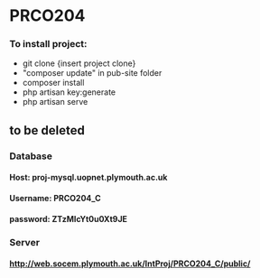 # PRCO204
### To install project:
- git clone {insert project clone}
- "composer update" in pub-site folder
- composer install
- php artisan key:generate
- php artisan serve
## to be deleted
### Database
#### Host: proj-mysql.uopnet.plymouth.ac.uk
#### Username: PRCO204_C
#### password: ZTzMIcYt0u0Xt9JE
### Server
#### http://web.socem.plymouth.ac.uk/IntProj/PRCO204_C/public/
